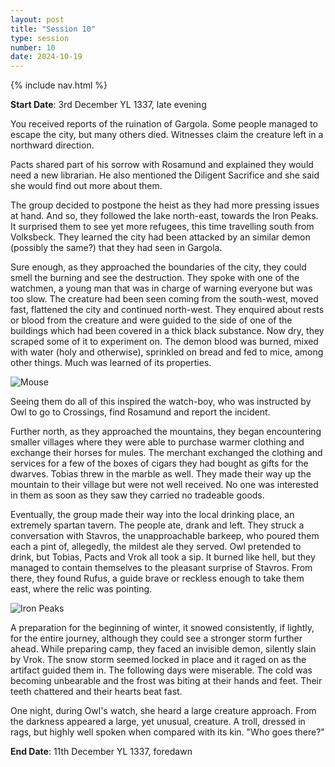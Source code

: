 ```yaml
---
layout: post
title: "Session 10"
type: session
number: 10
date: 2024-10-19
---
```


{% include nav.html %}

**Start Date**: 3rd December YL 1337, late evening

You received reports of the ruination of Gargola. Some people managed to escape the city, but many others died. Witnesses claim the creature left in a northward direction.

Pacts shared part of his sorrow with Rosamund and explained they would need a new librarian. He also mentioned the Diligent Sacrifice and she said she would find out more about them.

The group decided to postpone the heist as they had more pressing issues at hand. And so, they followed the lake north-east, towards the Iron Peaks. It surprised them to see yet more refugees, this time travelling south from Volksbeck. They learned the city had been attacked by an similar demon (possibly the same?) that they had seen in Gargola.

Sure enough, as they approached the boundaries of the city, they could smell the burning and see the destruction. They spoke with one of the watchmen, a young man that was in charge of warning everyone but was too slow. The creature had been seen coming from the south-west, moved fast, flattened the city and continued north-west. They enquired about rests or blood from the creature and were guided to the side of one of the buildings which had been covered in a thick black substance. Now dry, they scraped some of it to experiment on. The demon blood was burned, mixed with water (holy and otherwise), sprinkled on bread and fed to mice, among other things. Much was learned of its properties.

![Mouse](/session-reports/assets/images/art/mouse.jpg)

Seeing them do all of this inspired the watch-boy, who was instructed by Owl to go to Crossings, find Rosamund and report the incident.

Further north, as they approached the mountains, they began encountering smaller villages where they were able to purchase warmer clothing and exchange their horses for mules. The merchant exchanged the clothing and services for a few of the boxes of cigars they had bought as gifts for the dwarves. Tobias threw in the marble as well. They made their way up the mountain to their village but were not well received. No one was interested in them as soon as they saw they carried no tradeable goods.

Eventually, the group made their way into the local drinking place, an extremely spartan tavern. The people ate, drank and left. They struck a conversation with Stavros, the unapproachable barkeep, who poured them each a pint of, allegedly, the mildest ale they served. Owl pretended to drink, but Tobias, Pacts and Vrok all took a sip. It burned like hell, but they managed to contain themselves to the pleasant surprise of Stavros. From there, they found Rufus, a guide brave or reckless enough to take them east, where the relic was pointing.

![Iron Peaks](/session-reports/assets/images/art/iron-peaks.jpg)

A preparation for the beginning of winter, it snowed consistently, if lightly, for the entire journey, although they could see a stronger storm further ahead. While preparing camp, they faced an invisible demon, silently slain by Vrok. The snow storm seemed locked in place and it raged on as the artifact guided them in. The following days were miserable. The cold was becoming unbearable and the frost was biting at their hands and feet. Their teeth chattered and their hearts beat fast. 

One night, during Owl's watch, she heard a large creature approach. From the darkness appeared a large, yet unusual, creature. A troll, dressed in rags, but highly well spoken when compared with its kin. "Who goes there?"

**End Date**: 11th December YL 1337, foredawn